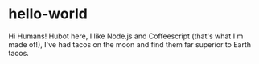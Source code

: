 hello-world
===========

Hi Humans!
Hubot here, I like Node.js and Coffeescript (that's what I'm made of!),
I've had tacos on the moon and find them far superior to Earth tacos.
